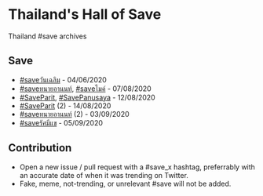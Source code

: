 # Thailand's Hall of Save

Thailand #save archives

## Save

- [#saveวันเฉลิม](https://twitter.com/search?q=%23saveวันเฉลิม) - 04/06/2020
- [#saveทนายอานนท์](https://twitter.com/search?q=%23saveทนายอานนท์), [#saveไมค์](https://twitter.com/search?q=%23saveไมค์) - 07/08/2020
- [#SaveParit](https://twitter.com/search?q=%23SaveParit), [#SavePanusaya](https://twitter.com/search?q=%23SavePanusaya) - 12/08/2020
- [#SaveParit](https://twitter.com/search?q=%23SaveParit) (2) - 14/08/2020
- [#saveทนายอานนท์](https://twitter.com/search?q=%23saveทนายอานนท์) (2) - 03/09/2020
- [#saveรัศมีแข](https://twitter.com/search?q=%23saveรัศมีแข) - 05/09/2020

## Contribution

- Open a new issue / pull request with a #save_x hashtag, preferrably with an accurate date of when it was trending on Twitter.
- Fake, meme, not-trending, or unrelevant #save will not be added.
